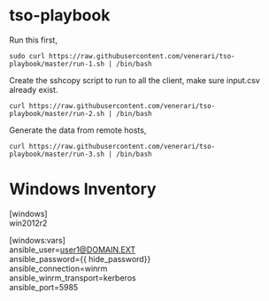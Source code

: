 
# tso-playbook

Run this first,

```
sudo curl https://raw.githubusercontent.com/venerari/tso-playbook/master/run-1.sh | /bin/bash
```

Create the sshcopy script to run to all the client, make sure input.csv already exist.
```
curl https://raw.githubusercontent.com/venerari/tso-playbook/master/run-2.sh | /bin/bash
```

Generate the data from remote hosts,
```
curl https://raw.githubusercontent.com/venerari/tso-playbook/master/run-3.sh | /bin/bash
```

# Windows Inventory


[windows]<br>
win2012r2<br>

[windows:vars]<br>
ansible_user=user1@DOMAIN.EXT<br>
ansible_password={{ hide_password}}<br>
ansible_connection=winrm<br>
ansible_winrm_transport=kerberos<br>
ansible_port=5985<br>
